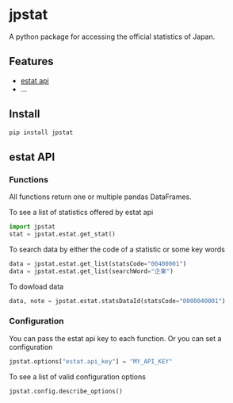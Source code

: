 # jpstat

A python package for accessing the official statistics of Japan.

## Features

- [estat api](#estat-api)
- ...

## Install

```sh
pip install jpstat
```

## estat API

### Functions

All functions return one or multiple pandas DataFrames.

To see a list of statistics offered by estat api

```python
import jpstat
stat = jpstat.estat.get_stat()
```

To search data by either the code of a statistic or some key words

```python
data = jpstat.estat.get_list(statsCode="00400001")
data = jpstat.estat.get_list(searchWord="企業")
```

To dowload data

```python
data, note = jpstat.estat.statsDataId(statsCode="0000040001")
```

### Configuration

You can pass the estat api key to each function. Or you can set a configuration

```python
jpstat.options["estat.api_key"] = "MY_API_KEY"
```

To see a list of valid configuration options

```python
jpstat.config.describe_options()
```
